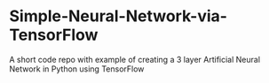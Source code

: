 # Simple-Neural-Network-via-TensorFlow
A short code repo with example of creating a 3 layer Artificial Neural Network in Python using TensorFlow
